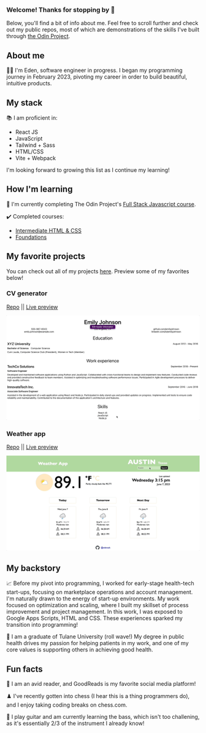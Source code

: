 ### Welcome! Thanks for stopping by 👋

Below, you'll find a bit of info about me. Feel free to scroll further and check out my public repos, most of which are demonstrations of the skills I've built through <a href="https://www.theodinproject.com/">the Odin Project</a>.

## About me

👩‍💻 I'm Eden, software engineer in progress. I began my programming journey in February 2023, pivoting my career in order to build beautiful, intuitive products.

## My stack

📚 I am proficient in:
- React JS
- JavaScript
- Tailwind + Sass
- HTML/CSS
- Vite + Webpack

I'm looking forward to growing this list as I continue my learning!

## How I'm learning

📓 I'm currently completing The Odin Project's <a href="https://www.theodinproject.com/paths/full-stack-javascript">Full Stack Javascript course</a>.

✔️ Completed courses:
- <a href="https://www.theodinproject.com/paths/full-stack-javascript/courses/intermediate-html-and-css">Intermediate HTML & CSS</a>
- <a href="https://www.theodinproject.com/paths/foundations/courses/foundations">Foundations</a>

## My favorite projects

You can check out all of my projects <a href="https://github.com/edensalt?tab=repositories">here</a>. Preview some of my favorites below!

### CV generator
<a href="https://github.com/edensalt/cv-application">Repo</a> || <a href="https://edensalt.github.io/cv-application/">Live preview</a>

<a href="https://github.com/edensalt/cv-application"><img src="./images/cv-app.gif" alt="gif of my cv generator"></a>

### Weather app
<a href="https://github.com/edensalt/weather-app">Repo</a> || <a href="https://edensalt.github.io/weather-app/">Live preview</a>

<a href="https://github.com/edensalt/weather-app"><img src="./images/basic-function.gif" alt="gif of my weather app"></a>

## My backstory

📈 Before my pivot into programming, I worked for early-stage health-tech start-ups, focusing on marketplace operations and account management. I'm naturally drawn to the energy of start-up environments. My work focused on optimization and scaling, where I built my skillset of process improvement and project management. In this work, I was exposed to Google Apps Scripts, HTML and CSS. These experiences sparked my transition into programming!

🌊 I am a graduate of Tulane University (roll wave!) My degree in public health drives my passion for helping patients in my work, and one of my core values is supporting others in achieving good health.

## Fun facts

📖 I am an avid reader, and GoodReads is my favorite social media platform!

♟️ I've recently gotten into chess (I hear this is a thing programmers do), and I enjoy taking coding breaks on chess.com.

🎸 I play guitar and am currently learning the bass, which isn't too challening, as it's essentially 2/3 of the instrument I already know!
